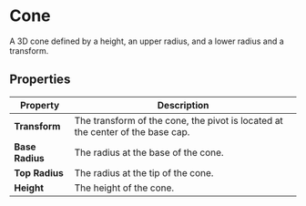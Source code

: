 # Cone

A 3D cone defined by a height, an upper radius, and a lower radius and a transform.

## Properties

| **Property**    | **Description**                                              |
| --------------- | ------------------------------------------------------------ |
| **Transform**   | The transform of the cone, the pivot is located at the center of the base cap. |
| **Base Radius** | The radius at the base of the cone.                          |
| **Top Radius**  | The radius at the tip of the cone.                           |
| **Height**      | The height of the cone.                                      |
